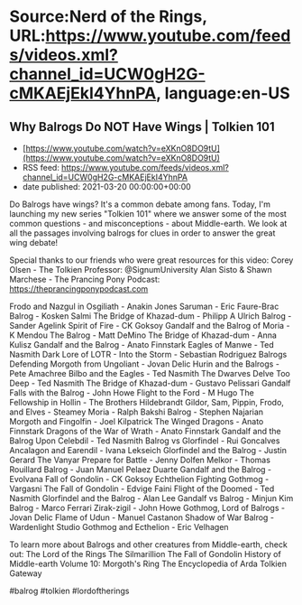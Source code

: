 # Source:Nerd of the Rings, URL:https://www.youtube.com/feeds/videos.xml?channel_id=UCW0gH2G-cMKAEjEkI4YhnPA, language:en-US

## Why Balrogs Do NOT Have Wings | Tolkien 101
 - [https://www.youtube.com/watch?v=eXKnO8DO9tU](https://www.youtube.com/watch?v=eXKnO8DO9tU)
 - RSS feed: https://www.youtube.com/feeds/videos.xml?channel_id=UCW0gH2G-cMKAEjEkI4YhnPA
 - date published: 2021-03-20 00:00:00+00:00

Do Balrogs have wings? It's a common debate among fans.  Today, I'm launching my new series "Tolkien 101" where we answer some of the most common questions - and misconceptions - about Middle-earth.  We look at all the passages involving balrogs for clues in order to answer the great wing debate!

Special thanks to our friends who were great resources for this video:
Corey Olsen - The Tolkien Professor: @SignumUniversity 
Alan Sisto & Shawn Marchese - The Prancing Pony Podcast: https://theprancingponypodcast.com

Frodo and Nazgul in Osgiliath - Anakin Jones
Saruman - Eric Faure-Brac
Balrog - Kosken Salmi
The Bridge of Khazad-dum - Philipp A Ulrich
Balrog - Sander Agelink
Spirit of Fire - CK Goksoy
Gandalf and the Balrog of Moria - K Mendou
The Balrog - Matt DeMino
The Bridge of Khazad-dum - Anna Kulisz
Gandalf and the Balrog - Anato Finnstark
Eagles of Manwe - Ted Nasmith
Dark Lore of LOTR - Into the Storm - Sebastian Rodriguez
Balrogs Defending Morgoth from Ungoliant - Jovan Delic
Hurin and the Balrogs - Pete Amachree
Bilbo and the Eagles - Ted Nasmith
The Dwarves Delve Too Deep - Ted Nasmith
The Bridge of Khazad-dum - Gustavo Pelissari
Gandalf Falls with the Balrog - John Howe
Flight to the Ford - M Hugo
The Fellowship in Hollin - The Brothers Hildebrandt
Gildor, Sam, Pippin, Frodo, and Elves - Steamey
Moria - Ralph Bakshi
Balrog - Stephen Najarian
Morgoth and Fingolfin - Joel Kilpatrick
The Winged Dragons - Anato Finnstark
Dragons of the War of Wrath - Anato Finnstark
Gandalf and the Balrog Upon Celebdil - Ted Nasmith
Balrog vs Glorfindel - Rui Goncalves
Ancalagon and Earendil - Ivana Lekseich
Glorfindel and the Balrog - Justin Gerard
The Vanyar Prepare for Battle - Jenny Dolfen
Melkor - Thomas Rouillard
Balrog - Juan Manuel Pelaez Duarte
Gandalf and the Balrog - Evolvana
Fall of Gondolin - CK Goksoy
Echthelion Fighting Gothmog - Vargasni
The Fall of Gondolin - Edvige Faini
Flight of the Doomed - Ted Nasmith
Glorfindel and the Balrog - Alan Lee
Gandalf vs Balrog - Minjun Kim
Balrog - Marco Ferrari
Zirak-zigil - John Howe
Gothmog, Lord of Balrogs - Jovan Delic
Flame of Udun - Manuel Castanon
Shadow of War Balrog - Wardenlight Studio
Gothmog and Ecthelion - Eric Velhagen

To learn more about Balrogs and other creatures from Middle-earth, check out:
The Lord of the Rings
The Silmarillion
The Fall of Gondolin
History of Middle-earth Volume 10: Morgoth's Ring
The Encyclopedia of Arda
Tolkien Gateway

#balrog #tolkien #lordoftherings

